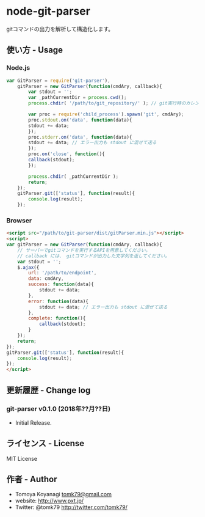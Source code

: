 # node-git-parser
gitコマンドの出力を解析して構造化します。


## 使い方 - Usage

### Node.js

```js
var GitParser = require('git-parser'),
    gitParser = new GitParser(function(cmdAry, callback){
        var stdout = '';
        var _pathCurrentDir = process.cwd();
        process.chdir( '/path/to/git_repository/' ); // git実行時のカレントディレクトリはここで指定

        var proc = require('child_process').spawn('git', cmdAry);
        proc.stdout.on('data', function(data){
        stdout += data;
        });
        proc.stderr.on('data', function(data){
        stdout += data; // エラー出力も stdout に混ぜて送る
        });
        proc.on('close', function(){
        callback(stdout);
        });

        process.chdir( _pathCurrentDir );
        return;
    });
    gitParser.git(['status'], function(result){
        console.log(result);
    });

```

### Browser

```html
<script src="/path/to/git-parser/dist/gitParser.min.js"></script>
<script>
var gitParser = new GitParser(function(cmdAry, callback){
    // サーバーでgitコマンドを実行するAPIを用意してください。
    // callback には、 gitコマンドが出力した文字列を返してください。
    var stdout = '';
    $.ajax({
        url: '/path/to/endpoint',
        data: cmdAry,
        success: function(data){
            stdout += data;
        },
        error: function(data){
            stdout += data; // エラー出力も stdout に混ぜて送る
        },
        complete: function(){
            callback(stdout);
        }
    });
    return;
});
gitParser.git(['status'], function(result){
    console.log(result);
});
</script>
```

## 更新履歴 - Change log

### git-parser v0.1.0 (2018年??月??日)

- Initial Release.


## ライセンス - License

MIT License


## 作者 - Author

- Tomoya Koyanagi <tomk79@gmail.com>
- website: <http://www.pxt.jp/>
- Twitter: @tomk79 <http://twitter.com/tomk79/>
